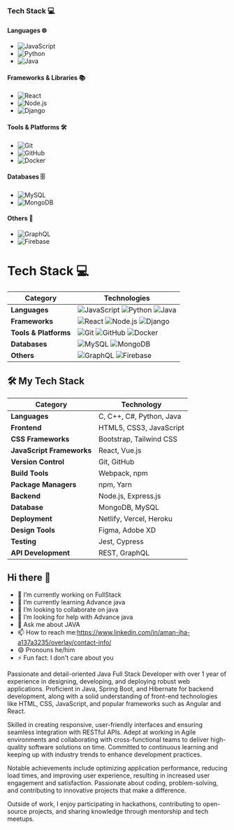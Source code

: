 ### Tech Stack 💻

#### Languages 🌐
- ![JavaScript](https://img.shields.io/badge/JavaScript-F7DF1E?style=flat&logo=javascript&logoColor=black)
- ![Python](https://img.shields.io/badge/Python-3776AB?style=flat&logo=python&logoColor=white)
- ![Java](https://img.shields.io/badge/Java-007396?style=flat&logo=java&logoColor=white)

#### Frameworks & Libraries 📚
- ![React](https://img.shields.io/badge/React-61DAFB?style=flat&logo=react&logoColor=black)
- ![Node.js](https://img.shields.io/badge/Node.js-339933?style=flat&logo=node.js&logoColor=white)
- ![Django](https://img.shields.io/badge/Django-092E20?style=flat&logo=django&logoColor=white)

#### Tools & Platforms 🛠️
- ![Git](https://img.shields.io/badge/Git-F05032?style=flat&logo=git&logoColor=white)
- ![GitHub](https://img.shields.io/badge/GitHub-181717?style=flat&logo=github&logoColor=white)
- ![Docker](https://img.shields.io/badge/Docker-2496ED?style=flat&logo=docker&logoColor=white)

#### Databases 🗄️
- ![MySQL](https://img.shields.io/badge/MySQL-4479A1?style=flat&logo=mysql&logoColor=white)
- ![MongoDB](https://img.shields.io/badge/MongoDB-47A248?style=flat&logo=mongodb&logoColor=white)

#### Others 🌟
- ![GraphQL](https://img.shields.io/badge/GraphQL-E10098?style=flat&logo=graphql&logoColor=white)
- ![Firebase](https://img.shields.io/badge/Firebase-FFCA28?style=flat&logo=firebase&logoColor=black)



# Tech Stack 💻

| Category              | Technologies                                                                                  |
|-----------------------|----------------------------------------------------------------------------------------------|
| **Languages**         | ![JavaScript](https://img.shields.io/badge/JavaScript-F7DF1E?style=flat&logo=javascript&logoColor=black) ![Python](https://img.shields.io/badge/Python-3776AB?style=flat&logo=python&logoColor=white) ![Java](https://img.shields.io/badge/Java-007396?style=flat&logo=java&logoColor=white) |
| **Frameworks**        | ![React](https://img.shields.io/badge/React-61DAFB?style=flat&logo=react&logoColor=black) ![Node.js](https://img.shields.io/badge/Node.js-339933?style=flat&logo=node.js&logoColor=white) ![Django](https://img.shields.io/badge/Django-092E20?style=flat&logo=django&logoColor=white) |
| **Tools & Platforms** | ![Git](https://img.shields.io/badge/Git-F05032?style=flat&logo=git&logoColor=white) ![GitHub](https://img.shields.io/badge/GitHub-181717?style=flat&logo=github&logoColor=white) ![Docker](https://img.shields.io/badge/Docker-2496ED?style=flat&logo=docker&logoColor=white) |
| **Databases**         | ![MySQL](https://img.shields.io/badge/MySQL-4479A1?style=flat&logo=mysql&logoColor=white) ![MongoDB](https://img.shields.io/badge/MongoDB-47A248?style=flat&logo=mongodb&logoColor=white) |
| **Others**            | ![GraphQL](https://img.shields.io/badge/GraphQL-E10098?style=flat&logo=graphql&logoColor=white) ![Firebase](https://img.shields.io/badge/Firebase-FFCA28?style=flat&logo=firebase&logoColor=black) |

## 🛠️ My Tech Stack

| **Category**         | **Technology**        |                  
|----------------------|-----------------------|
| **Languages**        | C, C++, C#, Python, Java |
| **Frontend**         | HTML5, CSS3, JavaScript |
| **CSS Frameworks**    | Bootstrap, Tailwind CSS |
| **JavaScript Frameworks** | React, Vue.js         |
| **Version Control**   | Git, GitHub            |
| **Build Tools**       | Webpack, npm           |
| **Package Managers**  | npm, Yarn              |
| **Backend**           | Node.js, Express.js    |
| **Database**          | MongoDB, MySQL         |
| **Deployment**        | Netlify, Vercel, Heroku |
| **Design Tools**      | Figma, Adobe XD        |
| **Testing**           | Jest, Cypress          |
| **API Development**   | REST, GraphQL          |

## Hi there 👋

- 🔭 I’m currently working on FullStack
- 🌱 I’m currently learning Advance java
- 👯 I’m looking to collaborate on java
- 🤔 I’m looking for help with  Advance java
- 💬 Ask me about JAVA
- 📫 How to reach me:https://www.linkedin.com/in/aman-jha-a137a3235/overlay/contact-info/
- 😄 Pronouns he/him
- ⚡ Fun fact: I don't care about you  

Passionate and detail-oriented Java Full Stack Developer with over 1 year of experience in designing, developing, and deploying robust web applications. Proficient in Java, Spring Boot, and Hibernate for backend development, along with a solid understanding of front-end technologies like HTML, CSS, JavaScript, and popular frameworks such as Angular and React.

Skilled in creating responsive, user-friendly interfaces and ensuring seamless integration with RESTful APIs. Adept at working in Agile environments and collaborating with cross-functional teams to deliver high-quality software solutions on time. Committed to continuous learning and keeping up with industry trends to enhance development practices.

Notable achievements include optimizing application performance, reducing load times, and improving user experience, resulting in increased user engagement and satisfaction. Passionate about coding, problem-solving, and contributing to innovative projects that make a difference.

Outside of work, I enjoy participating in hackathons, contributing to open-source projects, and sharing knowledge through mentorship and tech meetups.


